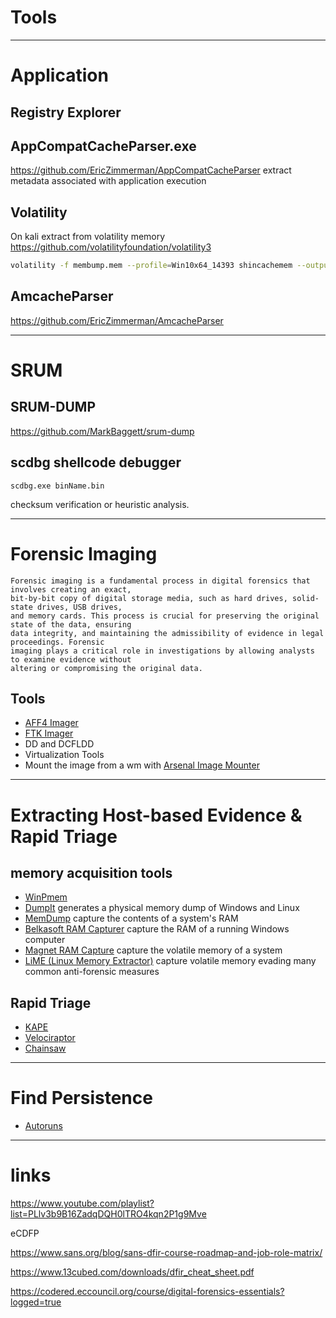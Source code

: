 # Tools

__________________________________________________________________________________
# Application

## Registry Explorer

## AppCompatCacheParser.exe
https://github.com/EricZimmerman/AppCompatCacheParser
extract metadata associated with application execution

## Volatility 
On kali extract from volatility memory 
https://github.com/volatilityfoundation/volatility3
```bash
volatility -f membump.mem --profile=Win10x64_14393 shincachemem --output=csv --output-file=./shimcache.csv
```

## AmcacheParser
https://github.com/EricZimmerman/AmcacheParser

__________________________________________________________________________________
# SRUM
## SRUM-DUMP
https://github.com/MarkBaggett/srum-dump






## scdbg shellcode debugger
```
scdbg.exe binName.bin
```


checksum verification or heuristic analysis.

__________________________________________________________________________________
# Forensic Imaging
```
Forensic imaging is a fundamental process in digital forensics that involves creating an exact,
bit-by-bit copy of digital storage media, such as hard drives, solid-state drives, USB drives,
and memory cards. This process is crucial for preserving the original state of the data, ensuring
data integrity, and maintaining the admissibility of evidence in legal proceedings. Forensic
imaging plays a critical role in investigations by allowing analysts to examine evidence without
altering or compromising the original data.
```
## Tools
- [AFF4 Imager](https://github.com/Velocidex/c-aff4)
- [FTK Imager](https://www.exterro.com/ftk-imager)
- DD and DCFLDD
- Virtualization Tools
- Mount the image from a wm with [Arsenal Image Mounter](https://arsenalrecon.com/downloads)

__________________________________________________________________________________
# Extracting Host-based Evidence & Rapid Triage
## memory acquisition tools
- [WinPmem](https://github.com/Velocidex/WinPmem)
- [DumpIt](https://www.magnetforensics.com/resources/magnet-dumpit-for-windows/) generates a physical memory dump of Windows and Linux
- [MemDump](https://www.nirsoft.net/utils/nircmd.html) capture the contents of a system's RAM
- [Belkasoft RAM Capturer](https://belkasoft.com/ram-capturer) capture the RAM of a running Windows computer
- [Magnet RAM Capture](https://www.magnetforensics.com/resources/magnet-ram-capture/) capture the volatile memory of a system
- [LiME (Linux Memory Extractor)](https://github.com/504ensicsLabs/LiME) capture volatile memory evading many common anti-forensic measures

## Rapid Triage
- [KAPE](https://www.kroll.com/en/services/cyber-risk/incident-response-litigation-support/kroll-artifact-parser-extractor-kape)
- [Velociraptor ](https://github.com/Velocidex/velociraptor)
- [Chainsaw](https://github.com/WithSecureLabs/chainsaw)

__________________________________________________________________________________
# Find Persistence
- [Autoruns](https://learn.microsoft.com/fr-fr/sysinternals/downloads/autoruns)



__________________________________________________________________________________
# links
https://www.youtube.com/playlist?list=PLlv3b9B16ZadqDQH0lTRO4kqn2P1g9Mve

eCDFP

https://www.sans.org/blog/sans-dfir-course-roadmap-and-job-role-matrix/

https://www.13cubed.com/downloads/dfir_cheat_sheet.pdf

https://codered.eccouncil.org/course/digital-forensics-essentials?logged=true








